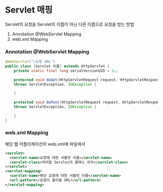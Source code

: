 # Servlet 매핑
Servlet의 요청을 Servlet의 이름이 아닌 다른 이름으로 요청을 받는 방법
1. Annotation @WebServlet Mapping
2. web.xml Mapping

### Annotation @WebServlet Mapping
```java
@WebServlet("/요청 URL")
public class [Servlet 이름] extends HttpServlet {
	private static final long serialVersionUID = 1L;
       
	protected void doGet(HttpServletRequest request, HttpServletResponse response) 
    throws ServletException, IOException {
	
	}
  
	protected void doPost(HttpServletRequest request, HttpServletResponse response) 
    throws ServletException, IOException {
	
	}
}
```

### web.xml Mapping
해당 웹 어플리케이션의 web.xml에 파일에서
```xml
<servlet>
  <servlet-name>요청에 대한 서블릿 이름</servlet-name>
  <servlet-class>처리할 Servlet의 클래스 위치</servlet-class>
</servlet>
<servlet-mapping>
  <servlet-name>해당 요청에 대한 서블릿 이름</servlet-name>
  <url-pattern>/요청이 들어올 URL</url-pattern>
</servlet-mapping>
```
